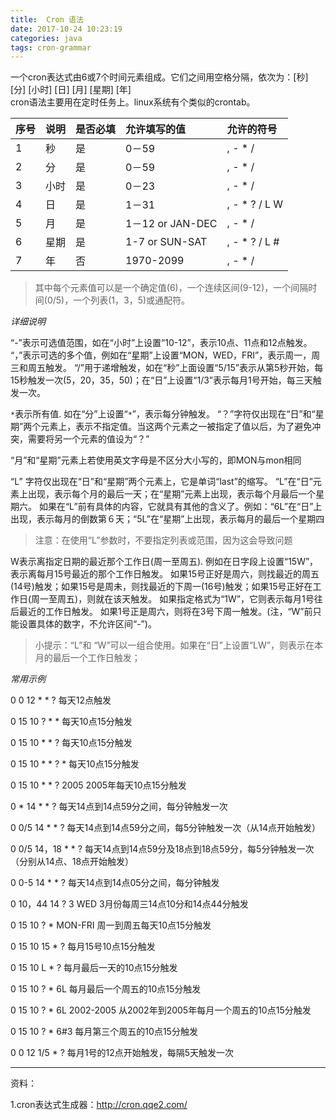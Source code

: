 ```yaml
---
title:  Cron 语法
date: 2017-10-24 10:23:19
categories: java
tags: cron-grammar
---
```


一个cron表达式由6或7个时间元素组成。它们之间用空格分隔，依次为：[秒] [分] [小时] [日] [月] [星期] [年]   
cron语法主要用在定时任务上。linux系统有个类似的crontab。

|   序号   |	说明	|是否必填|	允许填写的值	|允许的符号|
|:---|:---|:---|:---|:---|
|1	|秒   |是	|0－59	|, - * /|
 |2	|分	    |是 |0－59	|, - * /|
 |3	|小时   |是	 |0－23 |	, - * / |
 |4	|日	    |是	 |1－31	|, - * ? / L W |
 |5	|月	    |是	 |1－12 or JAN-DEC	|, - * /|
 |6	|星期	|是	 |1-7 or SUN-SAT	|, - * ? / L #  |
 |7	|年	     |否	|1970-2099	|, - * / |
 
> 其中每个元素值可以是一个确定值(6)，一个连续区间(9-12)，一个间隔时间(0/5)，一个列表(1，3，5)或通配符。

_详细说明_

“-”表示可选值范围，如在“小时”上设置“10-12”，表示10点、11点和12点触发。 
“，”表示可选的多个值，例如在“星期”上设置“MON，WED，FRI”，表示周一，周三和周五触发。 
“/”用于递增触发，如在“秒”上面设置“5/15”表示从第5秒开始，每15秒触发一次(5，20，35，50)；在“日”上设置“1/3”表示每月1号开始，每三天触发一次。

`*`表示所有值. 如在“分”上设置“`*`”，表示每分钟触发。 
“？”字符仅出现在“日”和“星期”两个元素上，表示不指定值。当这两个元素之一被指定了值以后，为了避免冲突，需要将另一个元素的值设为“？”

“月”和“星期”元素上若使用英文字母是不区分大小写的，即MON与mon相同

“L” 字符仅出现在“日”和“星期”两个元素上，它是单词“last”的缩写。 
“L”在“日”元素上出现，表示每个月的最后一天；在“星期”元素上出现，表示每个月最后一个星期六。 
如果在“L”前有具体的内容，它就具有其他的含义了。例如：“6L”在“日”上出现，表示每月的倒数第６天；“5L”在“星期”上出现，表示每月的最后一个星期四

> 注意：在使用“L”参数时，不要指定列表或范围，因为这会导致问题

W表示离指定日期的最近那个工作日(周一至周五). 
例如在日字段上设置“15W”，表示离每月15号最近的那个工作日触发。 
如果15号正好是周六，则找最近的周五(14号)触发；如果15号是周未，则找最近的下周一(16号)触发；如果15号正好在工作日(周一至周五)，则就在该天触发。 
如果指定格式为“1W”，它则表示每月1号往后最近的工作日触发。 
如果1号正是周六，则将在3号下周一触发。(注，“W”前只能设置具体的数字，不允许区间“-”)。

> 小提示：“L”和 “W”可以一组合使用。如果在“日”上设置“LW”，则表示在本月的最后一个工作日触发；

_常用示例_

0 0 12 * * ? 每天12点触发

0 15 10 ? * * 每天10点15分触发

0 15 10 * * ? 每天10点15分触发

0 15 10 * * ? * 每天10点15分触发

0 15 10 * * ? 2005 2005年每天10点15分触发

0 * 14 * * ? 每天14点到14点59分之间，每分钟触发一次

0 0/5 14 * * ? 每天14点到14点59分之间，每5分钟触发一次（从14点开始触发）

0 0/5 14，18 * * ? 每天14点到14点59分及18点到18点59分，每5分钟触发一次（分别从14点、18点开始触发）

0 0-5 14 * * ? 每天14点到14点05分之间，每分钟触发

0 10，44 14 ? 3 WED 3月份每周三14点10分和14点44分触发

0 15 10 ? * MON-FRI 周一到周五每天10点15分触发

0 15 10 15 * ? 每月15号10点15分触发

0 15 10 L * ? 每月最后一天的10点15分触发

0 15 10 ? * 6L 每月最后一个周五的10点15分触发

0 15 10 ? * 6L 2002-2005 从2002年到2005年每月一个周五的10点15分触发

0 15 10 ? * 6#3 每月第三个周五的10点15分触发

0 0 12 1/5 * ? 每月1号的12点开始触发，每隔5天触发一次

------------------------------

资料：

1.cron表达式生成器：http://cron.qqe2.com/



